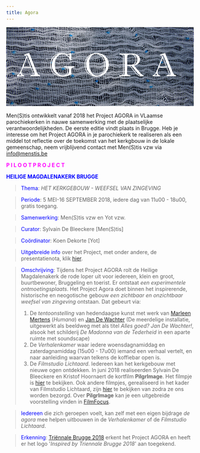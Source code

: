 ```yaml
---
title: Agora
---
```

![Agora](./Agora.jpg)

Men(S)tis ontwikkelt vanaf 2018 het Project AGORA in VLaamse parochiekerken in nauwe samenwerking met de plaatselijke verantwoordelijkheden. De eerste editie vindt plaats in Brugge. Heb je interesse om het Project AGORA in je parochiekerk te realiseren als een middel tot reflectie over de toekomst van het kerkgbouw in de lokale gemeenschap, neem vrijblijvend contact met Men(S)tis vzw via info@menstis.be

<span style="color:fuchsia">**P I L O O T P R O J E C T**</span>

<span style="color:blue">**HEILIGE MAGDALENAKERK BRUGGE**</span>

><span style="color:blue">Thema</span>: _HET KERKGEBOUW - WEEFSEL VAN ZINGEVING_

><span style="color:blue">Periode</span>: 5 MEI-16 SEPTEMBER 2018, iedere dag van 11u00 - 18u00, gratis toegang.

><span style="color:blue">Samenwerking</span>: Men(S)tis vzw en Yot vzw.

><span style="color:blue">Curator</span>: Sylvain De Bleeckere [Men(S)tis]

><span style="color:blue">Coördinator</span>: Koen Dekorte [Yot]

><span style="color:blue">Uitgebreide info</span> over het Project, met onder andere, de presentatienota, klik [hier](https://www.yot.be/nl/agora/410).

><span style="color:blue">Omschrijving</span>: Tijdens het Project AGORA rolt de Heilige Magdalenakerk de rode loper uit voor iedereen, klein en groot, buurtbewoner, Bruggeling en toerist. Er ontstaat _een experimentele ontmoetingsplaats_. Het Project Agora doet binnen het inspirerende, historische en neogotische gebouw _een zichtbaar en onzichtbaar weefsel van zingeving_ ontstaan. Dat gebeurt via: 
>1) De _tentoonstelling_ van hedendaagse kunst met werk van [Marleen Mertens](http://www.marleen-mertens.be/) (_Humana_) en [Jan De Wachter]( http://www.jandewachter.be/Intro) (De meerdelige installatie, uitgewerkt als beeldweg met als titel _Alles goed? Jan De Wachter!_, alsook het schilderij _De Madonna van de Tederheid_ in een aparte ruimte met soundscape)
>2) De _Verhalenkamer_ waar iedere woensdagnamiddag en zaterdagnamiddag (15u00 - 17u00) iemand een verhaal vertelt, en naar aanleiding waarvan telkens de koffiebar open is.
>3) De _Filmstudio Lichtaard_. Iedereen kan het kerkgebouw met nieuwe ogen ontdekken. In juni 2018 realiseerden Sylvain De Bleeckere en Kristof Hoornaert de kortfilm **PilgrImage**. Het filmpje is [hier](./AgoraMovies/) te bekijken. Ook andere filmpjes, gerealiseerd in het kader van Filmstudio Lichtaard, zijn [hier](./AgoraMovies/) te bekijken van zodra ze ons worden bezorgd. Over **PilgrImage** kan je een uitgebreide voorstelling vinden in [FilmFocus](http://www.menstis.be/film-focus/pilgrimage/). 

><span style="color:blue">Iedereen</span> die zich geroepen voelt, kan zelf met een eigen bijdrage _de agora_ mee helpen uitbouwen in de _Verhalenkamer_ of de _Filmstudio Lichtaard_.

><span style="color:blue">Erkenning</span>: [Triënnale Brugge 2018](https://www.triennalebrugge.be) erkent het Project AGORA en heeft er het logo '_Inspired by Triennale Brugge 2018_' aan toegekend.

















